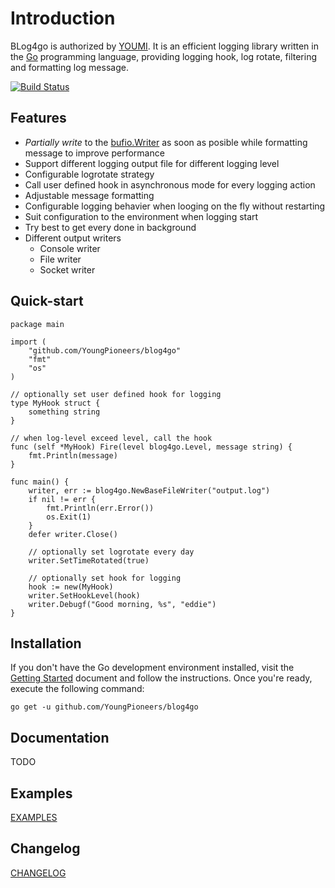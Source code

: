 Introduction
=======

BLog4go is authorized by [YOUMI](https://www.youmi.net/). It is an efficient logging library written in the [Go](http://golang.org/) programming language, providing logging hook, log rotate, filtering and formatting log message. 

[![Build Status](https://travis-ci.org/YoungPioneers/blog4go.svg?branch=master)](https://travis-ci.org/YoungPioneers/blog4go)


Features
------------------
* *Partially write* to the [bufio.Writer](https://golang.org/pkg/bufio/#Writer) as soon as posible while formatting message to improve performance
* Support different logging output file for different logging level
* Configurable logrotate strategy
* Call user defined hook in asynchronous mode for every logging action
* Adjustable message formatting
* Configurable logging behavier when looging on the fly without restarting
* Suit configuration to the environment when logging start
* Try best to get every done in background
* Different output writers
	* Console writer
	* File writer
	* Socket writer 


Quick-start
------------------

```
package main

import (
	"github.com/YoungPioneers/blog4go"
	"fmt"
	"os"
)

// optionally set user defined hook for logging
type MyHook struct {
	something string
}

// when log-level exceed level, call the hook
func (self *MyHook) Fire(level blog4go.Level, message string) {
	fmt.Println(message)
}

func main() {
	writer, err := blog4go.NewBaseFileWriter("output.log")
	if nil != err {
		fmt.Println(err.Error())
		os.Exit(1)
	}
	defer writer.Close()
	
	// optionally set logrotate every day
	writer.SetTimeRotated(true)
	
	// optionally set hook for logging
	hook := new(MyHook)
	writer.SetHookLevel(hook)
	writer.Debugf("Good morning, %s", "eddie")	
}
```


Installation
------------------

If you don't have the Go development environment installed, visit the 
[Getting Started](http://golang.org/doc/install.html) document and follow the instructions. Once you're ready, execute the following command:

```
go get -u github.com/YoungPioneers/blog4go
```


Documentation
------------------

TODO


Examples
---------------

[EXAMPLES](https://github.com/YoungPioneers/blog4go/tree/master/example)


Changelog
------------------

[CHANGELOG](https://raw.githubusercontent.com/YoungPioneers/blog4go/master/CHANGELOG)
